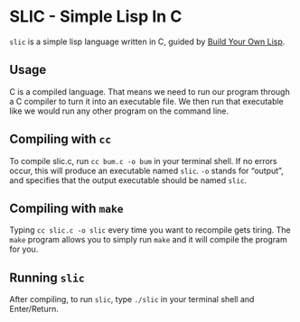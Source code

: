 # SLIC - Simple Lisp In C

`slic` is a simple lisp language written in C, guided by [Build Your Own Lisp](https://buildyourownlisp.com).

## Usage

C is a compiled language. That means we need to run our program through a C compiler to turn it into an executable file. We then run that executable like we would run any other program on the command line.

## Compiling with `cc`

To compile slic.c, run `cc bum.c -o bum` in your terminal shell. If no errors occur, this will produce an executable named `slic`. `-o` stands for “output”, and specifies that the output executable should be named `slic`.

## Compiling with `make`

Typing `cc slic.c -o slic` every time you want to recompile gets tiring. The `make` program allows you to simply run `make` and it will compile the program for you.

## Running `slic`

After compiling, to run `slic`, type `./slic` in your terminal shell and Enter/Return.
